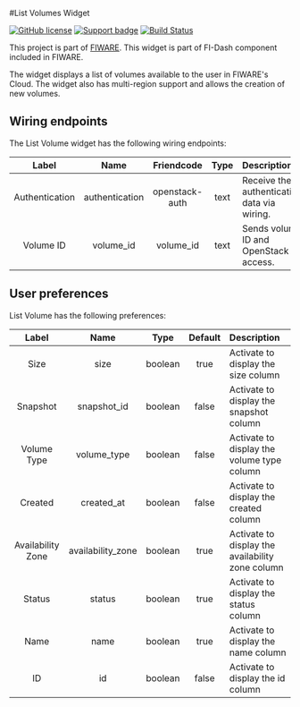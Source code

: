 #List Volumes Widget

[![GitHub license](https://img.shields.io/badge/license-Apache%202-blue.svg)](https://raw.githubusercontent.com/fidash/widget-listvolumes/master/LICENSE)
[![Support badge](https://img.shields.io/badge/support-askbot-yellowgreen.svg)](http://ask.fiware.org)
[![Build Status](https://build.conwet.fi.upm.es/jenkins/view/FI-Dash/job/Widget%20ListVolumes/badge/icon)](https://build.conwet.fi.upm.es/jenkins/view/FI-Dash/job/Widget%20ListVolumes/)

This project is part of [FIWARE](https://www.fiware.org/). This widget is part of FI-Dash component included in FIWARE.

The widget displays a list of volumes available to the user in FIWARE's Cloud. The widget also has multi-region support and allows the creation of new volumes.


## Wiring endpoints

The List Volume widget has the following wiring endpoints:

|Label|Name|Friendcode|Type|Description|
|:--:|:--:|:--:|:--:|:--|
|Authentication|authentication|openstack-auth|text|Receive the authentication data via wiring.|
|Volume ID|volume_id|volume_id|text|Sends volume ID and OpenStack access.|


## User preferences

List Volume has the following preferences:

|Label|Name|Type|Default|Description|
|:--:|:--:|:--:|:--:|:--|
|Size|size|boolean|true|Activate to display the size column|
|Snapshot|snapshot_id|boolean|false|Activate to display the snapshot column|
|Volume Type|volume_type|boolean|false|Activate to display the volume type column|
|Created|created_at|boolean|false|Activate to display the created column|
|Availability Zone|availability_zone|boolean|true|Activate to display the availability zone column|
|Status|status|boolean|true|Activate to display the status column|
|Name|name|boolean|true|Activate to display the name column|
|ID|id|boolean|false|Activate to display the id column|
